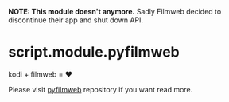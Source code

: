 **NOTE: This module doesn't anymore.** Sadly Filmweb decided to discontinue their app and shut down API.

# script.module.pyfilmweb
kodi + filmweb = ❤️️

Please visit [pyfilmweb](https://github.com/lopezloo/pyfilmweb) repository if you want read more.
